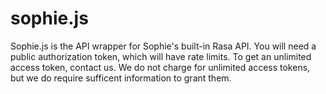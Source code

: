 # sophie.js
Sophie.js is the API wrapper for Sophie's built-in Rasa API. You will need a public authorization token, which will have rate limits. To get an unlimited access token, contact us. We do not charge for unlimited access tokens, but we do require sufficent information to grant them.
